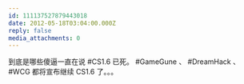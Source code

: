 ```yaml
---
id: 111137527879443018
date: 2012-05-18T03:04:00.000Z
reply: false
media_attachments: 0
---
```


到底是哪些傻逼一直在说 #CS1.6 已死。 #GameGune 、 #DreamHack 、#WCG 都将宣布继续 CS1.6 了。。。 ​​​​

